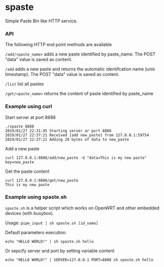 # spaste

Simple Paste Bin like HTTP service.

### API

The following HTTP end point methods are available


`/add/<paste_name>` adds a new paste identified by paste\_name. The POST "data" value is saved as content.

`/add` adds a new paste and returns the automatic identifcation name (unix timestamp). The POST "data" value is saved as content.

`/list` list all pastes

`/get/<paste_name>` returns the content of paste identified by paste\_name

### Example using curl

Start server at port 8888

```
./spaste 8888
2019/01/27 22:31:45 Starting server ar port 8888
2019/01/27 22:37:21 Received [add new_paste] from 127.0.0.1:59754
2019/01/27 22:37:21 Adding 20 bytes of data to new_paste
```

Add a new paste

```
curl 127.0.0.1:8888/add/new_paste -d "data=This is my new paste"
key=new_paste
```

Get the paste content

```
curl 127.0.0.1:8888/get/new_paste
This is my new paste
```

### Example using spaste.sh

`spaste.sh` is a helper script which works on OpenWRT and other embedded devices (with busybox).

Usage: `pipe_input | sh spaste.sh [id_name]`

Default parameters execution.

```
echo "HELLO WORLD!" | sh spaste.sh hello
```

Or sepcify server and port by setting variable content

```
echo "HELLO WORLD!" | SERVER=127.0.0.1 PORT=8888 sh spaste.sh hello
```

